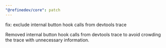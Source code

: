 ```yaml
---
"@refinedev/core": patch
---
```


fix: exclude internal button hook calls from devtools trace

Removed internal button hook calls from devtools trace to avoid crowding the trace with unnecessary information.
